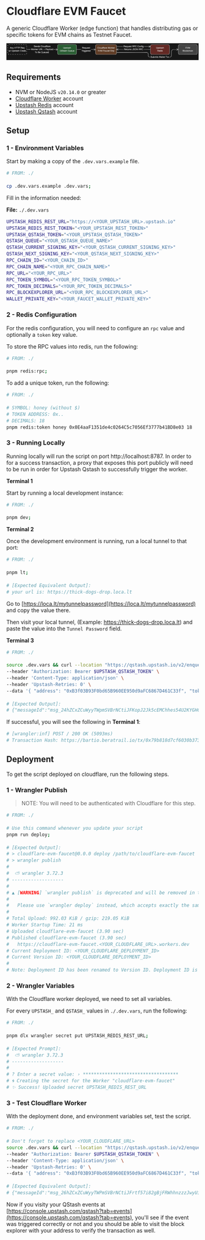 # Cloudflare EVM Faucet

A generic Cloudflare Worker (edge function) that handles distributing gas or specific tokens for EVM chains as Testnet Faucet.

![Cloudflare EVM Faucet Diagram](./README/cloudflare-evm-faucet-diagram.png)

## Requirements

- NVM or NodeJS `v20.14.0` or greater
- [Cloudflare Worker](https://workers.cloudflare.com) account
- [Upstash Redis](https://upstash.com/docs/redis/overall/getstarted) account
- [Upstash Qstash](https://upstash.com/docs/qstash/overall/getstarted) account

## Setup

### 1 - Environment Variables

Start by making a copy of the `.dev.vars.example` file.

```bash
# FROM: ./

cp .dev.vars.example .dev.vars;
```

Fill in the information needed:

**File:** `./.dev.vars`

```bash
UPSTASH_REDIS_REST_URL="https://<YOUR_UPSTASH_URL>.upstash.io"
UPSTASH_REDIS_REST_TOKEN="<YOUR_UPSTASH_REST_TOKEN>"
UPSTASH_QSTASH_TOKEN="<YOUR_UPSTASH_QSTASH_TOKEN>"
QSTASH_QUEUE="<YOUR_QSTASH_QUEUE_NAME>"
QSTASH_CURRENT_SIGNING_KEY="<YOUR_QSTASH_CURRENT_SIGNING_KEY>"
QSTASH_NEXT_SIGNING_KEY="<YOUR_QSTASH_NEXT_SIGNING_KEY>"
RPC_CHAIN_ID="<YOUR_CHAIN_ID>"
RPC_CHAIN_NAME="<YOUR_RPC_CHAIN_NAME>"
RPC_URL="<YOUR_RPC_URL>"
RPC_TOKEN_SYMBOL="<YOUR_RPC_TOKEN_SYMBOL>"
RPC_TOKEN_DECIMALS="<YOUR_RPC_TOKEN_DECIMALS>"
RPC_BLOCKEXPLORER_URL="<YOUR_RPC_BLOCKEXPLORER_URL>"
WALLET_PRIVATE_KEY="<YOUR_FAUCET_WALLET_PRIVATE_KEY>"
```

### 2 - Redis Configuration

For the redis configuration, you will need to configure an `rpc` value and optionally a `token` key value.

To store the RPC values into redis, run the following:

```bash
# FROM: ./

pnpm redis:rpc;
```

To add a unique token, run the following:

```bash
# FROM: ./

# SYMBOL: honey (without $)
# TOKEN ADDRESS: 0x..
# DECIMALS: 18
pnpm redis:token honey 0x0E4aaF1351de4c0264C5c7056Ef3777b41BD8e03 18
```

### 3 - Running Locally

Running locally will run the script on port http://localhost:8787.
In order to for a success transaction, a proxy that exposes this port publicly will need to be run in order for Upstash Qstash to successfully trigger the worker.

**Terminal 1**

Start by running a local development instance:

```bash
# FROM: ./

pnpm dev;
```

**Terminal 2**

Once the development environment is running, run a local tunnel to that port:

```bash
# FROM: ./

pnpm lt;

# [Expected Equivalent Output]:
# your url is: https://thick-dogs-drop.loca.lt
```

Go to [https://loca.lt/mytunnelpassword](https://loca.lt/mytunnelpassword) and copy the value there.

Then visit your local tunnel, (Example: https://thick-dogs-drop.loca.lt) and paste the value into the `Tunnel Password` field.

**Terminal 3**

```bash
# FROM: ./

source .dev.vars && curl --location "https://qstash.upstash.io/v2/enqueue/$QSTASH_QUEUE/https://thick-dogs-drop.loca.lt" \
--header "Authorization: Bearer $UPSTASH_QSTASH_TOKEN" \
--header 'Content-Type: application/json' \
--header 'Upstash-Retries: 0' \
--data '{ "address": "0xB3f03B93F0bd65B960EE950d9aFC6867D461C33f", "token": "$bera", "amount": "1"}'

# [Expected Output]:
# {"messageId":"msg_24hZCxZCuWyyTWpmSVBrNCtiJFKopJ2Jk5cEMChhes54U2KYGHCp2QzZDMJJbR1"}
```

If successful, you will see the following in **Terminal 1**:

```bash
# [wrangler:inf] POST / 200 OK (5093ms)
# Transaction Hash: https://bartio.beratrail.io/tx/0x79b818d7cf6030b373de47d3a236c3446c5cd7a0d1caaa3598b8a7e312e9032e
```

## Deployment

To get the script deployed on cloudflare, run the following steps.

### 1 - Wrangler Publish

> NOTE: You will need to be authenticated with Cloudflare for this step.

```bash
# FROM: ./

# Use this command whenever you update your script
pnpm run deploy;

# [Expected Output]:
# > cloudflare-evm-faucet@0.0.0 deploy /path/to/cloudflare-evm-faucet
# > wrangler publish
#
#  ⛅️ wrangler 3.72.3
# -------------------
#
# ▲ [WARNING] `wrangler publish` is deprecated and will be removed in the next major version.
#
#   Please use `wrangler deploy` instead, which accepts exactly the same arguments.
#
# Total Upload: 992.03 KiB / gzip: 219.05 KiB
# Worker Startup Time: 21 ms
# Uploaded cloudflare-evm-faucet (3.90 sec)
# Published cloudflare-evm-faucet (3.90 sec)
#   https://cloudflare-evm-faucet.<YOUR_CLOUDFLARE_URL>.workers.dev
# Current Deployment ID: <YOUR_CLOUDFLARE_DEPLOYMENT_ID>
# Current Version ID: <YOUR_CLOUDFLARE_DEPLOYMENT_ID>
#
# Note: Deployment ID has been renamed to Version ID. Deployment ID is present to maintain compatibility with the previous behavior of this command. This output will change in a future version of Wrangler. To learn more visit: https://developers.cloudflare.com/workers/configuration/versions-and-deployments
```

### 2 - Wrangler Variables

With the Cloudflare worker deployed, we need to set all variables.

For every `UPSTASH_` and `QSTASH_` values in `./.dev.vars`, run the following:

```bash
# FROM: ./

pnpm dlx wrangler secret put UPSTASH_REDIS_REST_URL;

# [Expected Prompt]:
#  ⛅️ wrangler 3.72.3
# -------------------
#
# ? Enter a secret value: › ***********************************
# 🌀 Creating the secret for the Worker "cloudflare-evm-faucet"
# ✨ Success! Uploaded secret UPSTASH_REDIS_REST_URL
```

### 3 - Test Cloudflare Worker

With the deployment done, and environment variables set, test the script.

```bash
# FROM: ./

# Don't forget to replace <YOUR_CLOUDFLARE_URL>
source .dev.vars && curl --location "https://qstash.upstash.io/v2/enqueue/$QSTASH_QUEUE/https://cloudflare-evm-faucet.<YOUR_CLOUDFLARE_URL>.workers.dev" \
--header "Authorization: Bearer $UPSTASH_QSTASH_TOKEN" \
--header 'Content-Type: application/json' \
--header 'Upstash-Retries: 0' \
--data '{ "address": "0xB3f03B93F0bd65B960EE950d9aFC6867D461C33f", "token": "$bera", "amount": "2"}';

# [Expected Equivalent Output]:
# {"messageId":"msg_26hZCxZCuWyyTWPmSVBrNCtiJFrtf57i82gBjFRWhhnzzzJwyUi9q2jnB2mrDy3"}
```

Now if you visity your QStash events at [https://console.upstash.com/qstash?tab=events](https://console.upstash.com/qstash?tab=events), you'll see if the event was triggered correctly or not and you should be able to visit the block explorer with your address to verify the transaction as well.

